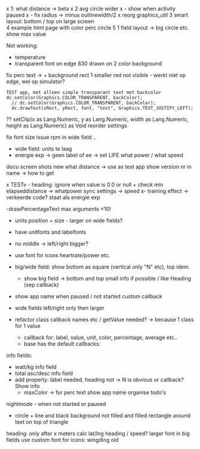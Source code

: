 x 1: what distance -> beta
x 2 avg circle wider
x    - show when activity paused
x    - fix radius -> minus outlinewidth/2
x    reorg graphics_util
3 smart layout: bottom / top on large screen  
4 example html page with color perc circle
5 1 field layout -> big circle etc.
show max value


Not working:
 - temperature
 - transparent font on edge 830 drawn on 2 color background

fix perc text -> + background rect 1 smaller red not visible
    - werkt niet op edge, wel op simulator?

    TEST app, met alleen simple transparant text met backcolor
    dc.setColor(Graphics.COLOR_TRANSPARENT, backColor);
      // dc.setColor(Graphics.COLOR_TRANSPARENT, backColor);
      dc.drawText(xRect, yRect, font, "test", Graphics.TEXT_JUSTIFY_LEFT);
??  setClip(x as Lang.Numeric, y as Lang.Numeric, width as Lang.Numeric, height as Lang.Numeric) as Void 
reorder settings

fix font size issue rpm in wide field ..
- wide field: units te laag
- energie exp -> geen label of ee
-> set LIFE
what power / what speed

docu screen shots
new what distance -> use as test app 
show version nr in name -> how to get

x TESTv - heading: ignore when value is 0.0 or null + check min elapseddistance
-> whatpower sync settings -> speed 
x- training effect -> verkeerde code? staat als energie exp

-drawPercentageText max arguments <10!
- units position + size - larger on wide fields?
- have unitfonts and labelfonts
- no middle -> left/right bigger?
- use font for icons heartrate/power etc.

- big/wide field: show bottom as square (vertical only "N" etc), top idem. 
    - show big field -> bottom and top small info if possible / like Heading (sep callback)
- show app name when paused / not started custom callback
- wide fields left/right only then larger
- refactor class callback names etc / getValue needed? -> because 1 class for 1 value
    - callback for: label, value, unit, color, percentage, average etc..
    - base has the default callbacks: 

info fields:
- watt/kg info field
- total asc/desc info field
- add property: label needed, heading not -> N is obvious or callback?
Show info
    - maxColor -> for perc text
show app name
organise todo's

nightmode - when not started or paused
- circle + line and black background not filled and filled rectangle around text on top of triangle

heading: only after x meters calc lat/lng heading / speed?
larger font in big fields
use custom font for icons: wingding oid 


